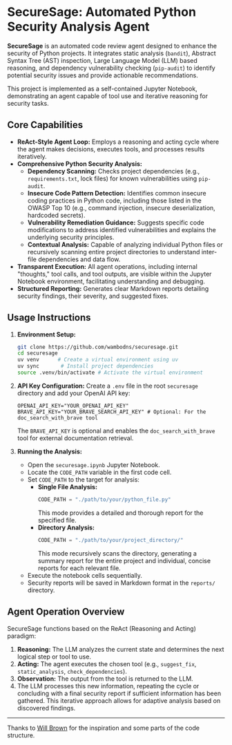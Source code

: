 # SecureSage: Automated Python Security Analysis Agent

**SecureSage** is an automated code review agent designed to enhance the security of Python projects. It integrates static analysis (`bandit`), Abstract Syntax Tree (AST) inspection, Large Language Model (LLM) based reasoning, and dependency vulnerability checking (`pip-audit`) to identify potential security issues and provide actionable recommendations.

This project is implemented as a self-contained Jupyter Notebook, demonstrating an agent capable of tool use and iterative reasoning for security tasks.

## Core Capabilities

*   **ReAct-Style Agent Loop:** Employs a reasoning and acting cycle where the agent makes decisions, executes tools, and processes results iteratively.
*   **Comprehensive Python Security Analysis:**
    *   **Dependency Scanning:** Checks project dependencies (e.g., `requirements.txt`, lock files) for known vulnerabilities using `pip-audit`.
    *   **Insecure Code Pattern Detection:** Identifies common insecure coding practices in Python code, including those listed in the OWASP Top 10 (e.g., command injection, insecure deserialization, hardcoded secrets).
    *   **Vulnerability Remediation Guidance:** Suggests specific code modifications to address identified vulnerabilities and explains the underlying security principles.
    *   **Contextual Analysis:** Capable of analyzing individual Python files or recursively scanning entire project directories to understand inter-file dependencies and data flow.
*   **Transparent Execution:** All agent operations, including internal "thoughts," tool calls, and tool outputs, are visible within the Jupyter Notebook environment, facilitating understanding and debugging.
*   **Structured Reporting:** Generates clear Markdown reports detailing security findings, their severity, and suggested fixes.

## Usage Instructions

1.  **Environment Setup:**
    ```bash
    git clone https://github.com/wambodns/securesage.git
    cd securesage
    uv venv      # Create a virtual environment using uv
    uv sync       # Install project dependencies
    source .venv/bin/activate # Activate the virtual environment
    ```

2.  **API Key Configuration:**
    Create a `.env` file in the root `securesage` directory and add your OpenAI API key:
    ```
    OPENAI_API_KEY="YOUR_OPENAI_API_KEY"
    BRAVE_API_KEY="YOUR_BRAVE_SEARCH_API_KEY" # Optional: For the doc_search_with_brave tool
    ```
    The `BRAVE_API_KEY` is optional and enables the `doc_search_with_brave` tool for external documentation retrieval.

3.  **Running the Analysis:**
    *   Open the `securesage.ipynb` Jupyter Notebook.
    *   Locate the `CODE_PATH` variable in the first code cell.
    *   Set `CODE_PATH` to the target for analysis:
        *   **Single File Analysis:**
            ```python
            CODE_PATH = "./path/to/your/python_file.py"
            ```
            This mode provides a detailed and thorough report for the specified file.
        *   **Directory Analysis:**
            ```python
            CODE_PATH = "./path/to/your/project_directory/"
            ```
            This mode recursively scans the directory, generating a summary report for the entire project and individual, concise reports for each relevant file.
    *   Execute the notebook cells sequentially.
    *   Security reports will be saved in Markdown format in the `reports/` directory.

## Agent Operation Overview

SecureSage functions based on the ReAct (Reasoning and Acting) paradigm:
1.  **Reasoning:** The LLM analyzes the current state and determines the next logical step or tool to use.
2.  **Acting:** The agent executes the chosen tool (e.g., `suggest_fix`, `static_analysis`, `check_dependencies`).
3.  **Observation:** The output from the tool is returned to the LLM.
4.  The LLM processes this new information, repeating the cycle or concluding with a final security report if sufficient information has been gathered. This iterative approach allows for adaptive analysis based on discovered findings.

---
Thanks to [Will Brown](https://x.com/willccbb) for the inspiration and some parts of the code structure.